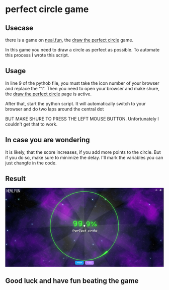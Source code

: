 # perfect circle game

## Usecase

  there is a game on [neal.fun](https://www.neal.fun/), the [draw the perfect circle](https://neal.fun/perfect-circle/) game.

  In this game you need to draw a circle as perfect as possible.
  To automate this process I wrote this script.

## Usage

  In line 9 of the pythob file, you must take the icon number of your browser and replace the "1".
  Then you need to open your browser and make shure, the [draw the perfect circle](https://neal.fun/perfect-circle/) page is active.
  
  After that, start the python script.
  It will automatically switch to your browser and do two laps around the central dot

  BUT MAKE SHURE TO PRESS THE LEFT MOUSE BUTTON.
  Unfortunately I couldn't get that to work.

## In case you are wondering

  It is likely, that the score increases, if you add more points to the circle.
  But if you do so, make sure to minimize the delay. I'll mark the variables you can just changfe in the code.

## Result

  ![the score](perfect_circle.png)

## Good luck and have fun beating the game
